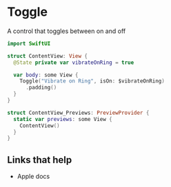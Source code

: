 # Toggle

A control that toggles between on and off

```swift
import SwiftUI

struct ContentView: View {
  @State private var vibrateOnRing = true

  var body: some View {
    Toggle("Vibrate on Ring", isOn: $vibrateOnRing)
      .padding()
  }
}

struct ContentView_Previews: PreviewProvider {
  static var previews: some View {
    ContentView()
  }
}
```

## Links that help

- Apple docs
